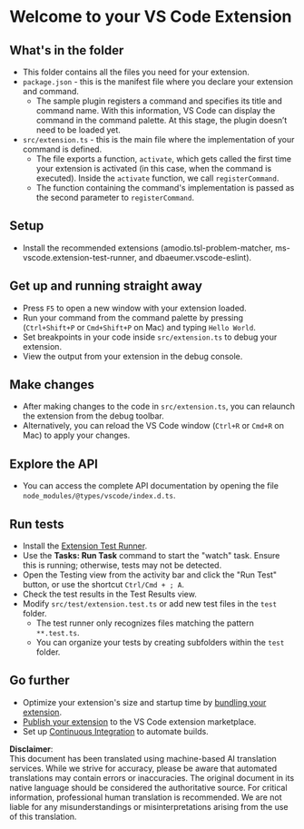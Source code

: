 # Welcome to your VS Code Extension

## What's in the folder

* This folder contains all the files you need for your extension.
* `package.json` - this is the manifest file where you declare your extension and command.
  * The sample plugin registers a command and specifies its title and command name. With this information, VS Code can display the command in the command palette. At this stage, the plugin doesn’t need to be loaded yet.
* `src/extension.ts` - this is the main file where the implementation of your command is defined.
  * The file exports a function, `activate`, which gets called the first time your extension is activated (in this case, when the command is executed). Inside the `activate` function, we call `registerCommand`.
  * The function containing the command's implementation is passed as the second parameter to `registerCommand`.

## Setup

* Install the recommended extensions (amodio.tsl-problem-matcher, ms-vscode.extension-test-runner, and dbaeumer.vscode-eslint).

## Get up and running straight away

* Press `F5` to open a new window with your extension loaded.
* Run your command from the command palette by pressing (`Ctrl+Shift+P` or `Cmd+Shift+P` on Mac) and typing `Hello World`.
* Set breakpoints in your code inside `src/extension.ts` to debug your extension.
* View the output from your extension in the debug console.

## Make changes

* After making changes to the code in `src/extension.ts`, you can relaunch the extension from the debug toolbar.
* Alternatively, you can reload the VS Code window (`Ctrl+R` or `Cmd+R` on Mac) to apply your changes.

## Explore the API

* You can access the complete API documentation by opening the file `node_modules/@types/vscode/index.d.ts`.

## Run tests

* Install the [Extension Test Runner](https://marketplace.visualstudio.com/items?itemName=ms-vscode.extension-test-runner).
* Use the **Tasks: Run Task** command to start the "watch" task. Ensure this is running; otherwise, tests may not be detected.
* Open the Testing view from the activity bar and click the "Run Test" button, or use the shortcut `Ctrl/Cmd + ; A`.
* Check the test results in the Test Results view.
* Modify `src/test/extension.test.ts` or add new test files in the `test` folder.
  * The test runner only recognizes files matching the pattern `**.test.ts`.
  * You can organize your tests by creating subfolders within the `test` folder.

## Go further

* Optimize your extension's size and startup time by [bundling your extension](https://code.visualstudio.com/api/working-with-extensions/bundling-extension?WT.mc_id=aiml-137032-kinfeylo).
* [Publish your extension](https://code.visualstudio.com/api/working-with-extensions/publishing-extension?WT.mc_id=aiml-137032-kinfeylo) to the VS Code extension marketplace.
* Set up [Continuous Integration](https://code.visualstudio.com/api/working-with-extensions/continuous-integration?WT.mc_id=aiml-137032-kinfeylo) to automate builds.

**Disclaimer**:  
This document has been translated using machine-based AI translation services. While we strive for accuracy, please be aware that automated translations may contain errors or inaccuracies. The original document in its native language should be considered the authoritative source. For critical information, professional human translation is recommended. We are not liable for any misunderstandings or misinterpretations arising from the use of this translation.